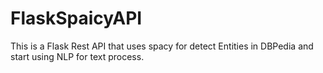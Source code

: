 # FlaskSpaicyAPI
This is a Flask Rest API that uses spacy for detect Entities in DBPedia and start using NLP for text process.
